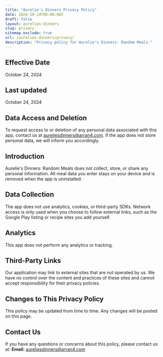 ```yaml
---
title: "Aurelie's Dinners Privacy Policy"
date: 2024-10-24T00:00:00Z
draft: false
layout: aurelies-dinners
slug: privacy
sitemap_exclude: true
url: /aurelies-dinners/privacy/
description: "Privacy policy for Aurelie's Dinners: Random Meals."
---
```


## Effective Date
October 24, 2024

## Last updated
October 24, 2024

## Data Access and Deletion
To request access to or deletion of any personal data associated with this app, contact us at aureliesdinners@arran4.com. If the app does not store personal data, we will inform you accordingly.

## Introduction
Aurelie's Dinners: Random Meals does not collect, store, or share any personal information. All meal data you enter stays on your device and is removed when the app is uninstalled.

## Data Collection
The app does not use analytics, cookies, or third-party SDKs. Network access is only used when you choose to follow external links, such as the Google Play listing or recipe sites you add yourself.

## Analytics
This app does not perform any analytics or tracking.

## Third-Party Links
Our application may link to external sites that are not operated by us. We have no control over the content and practices of these sites and cannot accept responsibility for their privacy policies.

## Changes to This Privacy Policy
This policy may be updated from time to time. Any changes will be posted on this page.

## Contact Us
If you have any questions or concerns about this policy, please contact us at:
**Email:** [aureliesdinners@arran4.com](mailto:aureliesdinners@arran4.com)

